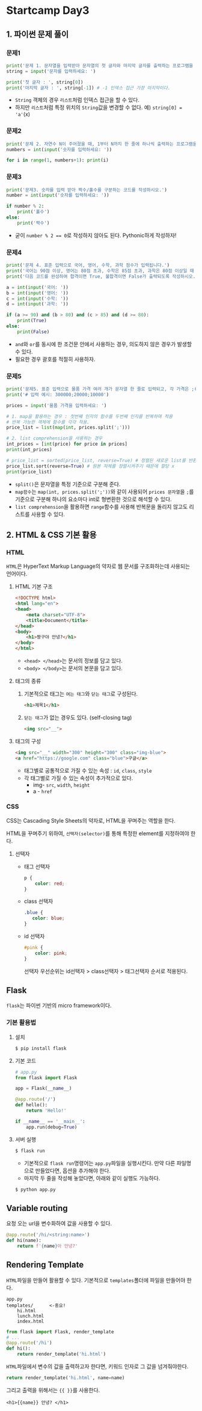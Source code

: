 # Startcamp Day3

## 1. 파이썬 문제 풀이

### 문제1

```python
print('문제 1. 문자열을 입력받아 문자열의 첫 글자와 마지막 글자를 출력하는 프로그램을 작성하시오.')
string = input('문자를 입력하세요: ')

print('첫 글자 : ', string[0])
print('마지막 글자 : ', string[-1]) # -1 인덱스 접근 가장 마지막이다.
```

- `String` 객체의 경우 `리스트`처럼 인덱스 접근을 할 수 있다.
- 하지만 `리스트`처럼 특정 위치의 `String`값을 변경할 수 없다. 예) `string[0] = 'a'`(x)



### 문제2

```python
print('문제 2. 자연수 N이 주어졌을 때, 1부터 N까지 한 줄에 하나씩 출력하는 프로그램을 작성하시오.')
numbers = int(input('숫자를 입력하세요: '))

for i in range(1, numbers+1): print(i)
```



### 문제3

```python
print('문제3. 숫자를 입력 받아 짝수/홀수를 구분하는 코드를 작성하시오.')
number = int(input('숫자를 입력하세요: '))

if number % 2:
    print('홀수')
else:
    print('짝수')
```

- 굳이 `number % 2 == 0`로 작성하지 않아도 된다. Pythonic하게 작성하자!



### 문제4

```python
print('문제 4. 표준 입력으로 국어, 영어, 수학, 과학 점수가 입력됩니다.')
print('국어는 90점 이상, 영어는 80점 초과, 수학은 85점 초과, 과학은 80점 이상일 때 합격이라고 정했습니다.(한 과목이라도 조건에 만족하지 않으면 불합격)')
print('다음 코드를 완성하여 합격이면 True, 불합격이면 False가 출력되도록 작성하시오.')

a = int(input('국어: '))
b = int(input('영어: '))
c = int(input('수학: '))
d = int(input('과학: '))

if (a >= 90) and (b > 80) and (c > 85) and (d >= 80):
    print(True)
else:
    print(False)
```

- `and`와 `or`를 동시에 한 조건문 안에서 사용하는 경우, 의도하지 않은 경우가 발생할 수 있다.
- 필요한 경우 괄호를 적절히 사용하자.



### 문제5

```python
print('문제5. 표준 입력으로 물품 가격 여러 개가 문자열 한 줄로 입력되고, 각 가격은 ;(세미콜론)으로 구분되어 있습니다. 입력된 가격을 높은 가격순으로 출력하는 프로그램을 만드세요.')
print('# 입력 예시: 300000;20000;10000')

prices = input('물품 가격을 입력하세요: ')

# 1. map을 활용하는 경우 : 첫번째 인자의 함수를 두번째 인자를 반복하며 적용
# 반복 가능한 객체에 함수를 각각 적용.
price_list = list(map(int, prices.split(';')))

# 2. list comprehension을 사용하는 경우
int_prices = [int(price) for price in prices]
print(int_prices)

# price_list = sorted(price_list, reverse=True) # 정렬된 새로운 list를 반환
price_list.sort(reverse=True) # 원본 자체를 정렬시켜주기 때문에 할당 x
print(price_list)
```

- `split()`은 문자열을 특정 기준으로 구분해 준다.
- `map함수`는 `map(int, prices.split(';'))`와 같이 사용되어 `prices 문자열`을 `;`를 기준으로 구분해 하나의 요소마다 int로 형변환한 것으로 해석할 수 있다.
- `list comprehension`을 활용하면 `range`함수를 사용해 반복문을 돌리지 않고도 리스트를 사용할 수 있다.



## 2. HTML & CSS 기본 활용

### HTML

`HTML`은 HyperText Markup Language의 약자로 웹 문서를 구조화하는데 사용되는 언어이다.

1. HTML 기본 구조

   ```html
   <!DOCTYPE html>
   <html lang="en">
   <head>
       <meta charset="UTF-8">
       <title>Document</title>
   </head>
   <body>
       <h1>짱구야 안녕?</h1>
   </body>
   </html>
   ```

   - `<head> </head>`는 문서의 정보를 담고 있다.
   - `<body> </body>`는 문서의 본문을 담고 있다.

2. 태그의 종류

   1. 기본적으로 태그는 `여는 태그`와 `닫는 태그`로 구성된다.

      ```html
      <h1>제목1</h1>
      ```

   2. `닫는 태그`가 없는 경우도 있다. (self-closing tag)

      ```html
      <img src="__">
      ```

3. 태그의 구성

   ```html
   <img src="__" width="300" height="300" class="img-blue">
   <a href="https://google.com" class="blue">구글</a>
   ```

   - 태그별로 공통적으로 가질 수 있는 속성 : `id`, `class`, `style`
   - 각 태그별로 가질 수 있는 속성이 추가적으로 있다.
     - img- `src`, `width`, `height`
     - a - `href`

### CSS

CSS는 Cascading Style Sheets의 약자로, HTML을 꾸며주는 역할을 한다.

HTML을 꾸며주기 위하여, `선택자(selector)`를 통해 특정한 element를 지정하여야 한다.

1. 선택자

   - 태그 선택자

     ```css
     p {
         color: red;
     }
     ```

   - class 선택자

     ```css
     .blue {
     	color: blue;
     }
     ```

   - id 선택자

     ```css
     #pink {
         color: pink;
     }
     ```

      선택자 우선순위는 id선택자 > class선택자 > 태그선택자 순서로 적용된다.



## Flask

`flask`는 파이썬 기반의 micro framework이다.

### 기본 활용법

1. 설치

   ```bash
   $ pip install flask
   ```

2. 기본 코드

   ```python
   # app.py
   from flask import Flask
   
   app = Flask(__name__)
   
   @app.route('/')
   def hello():
       return 'Hello!'
   
   if __name__ == '__main__':
       app.run(debug=True)
   ```

3. 서버 실행

   ```bash
   $ flask run
   ```

   - 기본적으로 `flask run`명령어는 `app.py`파일을 실행시킨다. 만약 다른 파일명으로 만들었다면, 옵션을 추가해야 한다.
   - 마지막 두 줄을 작성해 놓았다면, 아래와 같이 실행도 가능하다.

   ```bash
   $ python app.py
   ```



## Variable routing

요청 오는 url을 변수화하여 값을 사용할 수 있다.

```python
@app.route('/hi/<string:name>')
def hi(name):
    return f'{name}아 안녕?'
```

## Rendering Template

`HTML`파일을 만들어 활용할 수 있다. 기본적으로 `templates`폴더에 파일을 만들어야 한다.

```
app.py
templates/      <-중요!
	hi.html
	lunch.html
	index.html
```

```python
from flask import Flask, render_template
# ...
@app.route('/hi')
def hi():
    return render_template('hi.html')
```

`HTML`파일에서 변수의 값을 출력하고자 한다면, 키워드 인자로 그 값을 넘겨줘야한다.

```python
return render_template('hi.html', name=name)
```

그리고 출력을 위해서는 `{{ }}`를 사용한다.

```
<h1>{{name}} 안녕? </h1>
```



